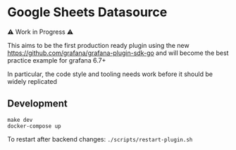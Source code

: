 # Google Sheets Datasource

⚠️ Work in Progress ⚠️ 

This aims to be the first production ready plugin using the new https://github.com/grafana/grafana-plugin-sdk-go and will become the best practice example for grafana 6.7+

In particular, the code style and tooling needs work before it should be widely replicated


## Development

```
make dev
docker-compose up
```

To restart after backend changes:
`./scripts/restart-plugin.sh`
